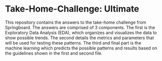 # Take-Home-Challenge: Ultimate
This repository contains the answers to the take-home challenge from Springboard. The answers are comprised of 3 components. The first is the Exploratory Data Analysis (EDA), which organizes and visualizes the data to show possible trends. The second details the metrics and parameters that will be used for testing these patterns. The third and final part is the machine learning which predicts the possible patterns and results based on the guidelines shown in the first and second file.
